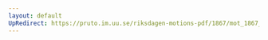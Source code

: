 ```yaml
---
layout: default
UpRedirect: https://pruto.im.uu.se/riksdagen-motions-pdf/1867/mot_1867__ak__181.pdf
---
```

